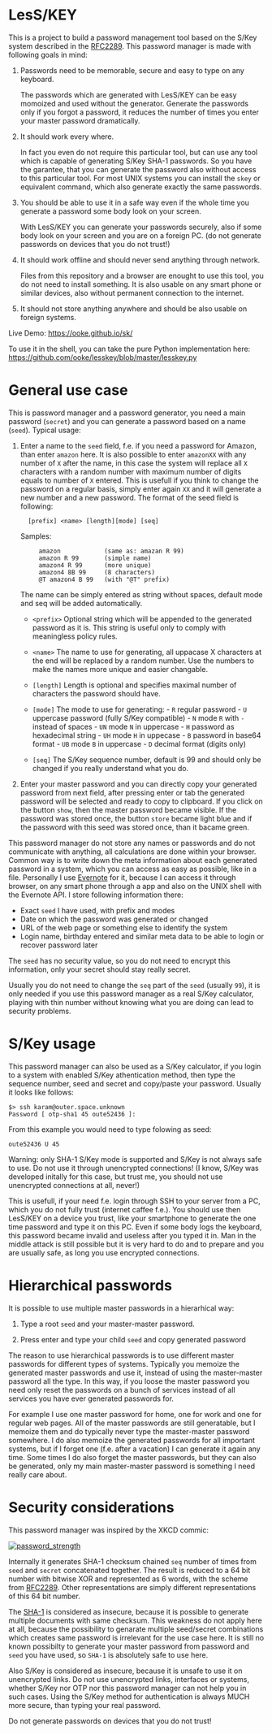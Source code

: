 # LesS/KEY

This is a project to build a password management tool based on the
S/Key system described in the
[RFC2289](https://tools.ietf.org/html/rfc2289). This password manager
is made with following goals in mind:

1. Passwords need to be memorable, secure and easy to type on any keyboard.
   
   The passwords which are generated with LesS/KEY can be easy momoized and used
   without the generator. Generate the passwords only if you forgot a password,
   it reduces the number of times you enter your master password dramatically.

1. It should work every where.

   In fact you even do not require this particular tool, but can use any tool
   which is capable of generating S/Key SHA-1 passwords. So you have the
   garantee, that you can generate the password also without access to this
   particular tool. For most UNIX systems you can install the `skey` or
   equivalent command, which also generate exactly the same passwords.
   
1. You should be able to use it in a safe way even if the whole time you
   generate a password some body look on your screen.
   
   With LesS/KEY you can generate your passwords securely, also if some body
   look on your screen and you are on a foreign PC. (do not generate passwords
   on devices that you do not trust!)
   
1. It should work offline and should never send anything through network.
   
   Files from this repository and a browser are enought to use this tool, you do
   not need to install something. It is also usable on any smart phone or
   similar devices, also without permanent connection to the internet.
   
1. It should not store anything anywhere and should be also usable on foreign
   systems.

Live Demo: https://ooke.github.io/sk/

To use it in the shell, you can take the pure Python implementation here:
https://github.com/ooke/lesskey/blob/master/lesskey.py

# General use case

This is password manager and a password generator, you need a main
password (`secret`) and you can generate a password based on a
name (`seed`). Typical usage:

1. Enter a name to the `seed` field, f.e. if you need a password for
   Amazon, than enter `amazon` here. It is also possible to enter
   `amazonXX` with any number of `X` after the name, in this case the
   system will replace all `X` characters with a random number with
   maximum number of digits equals to number of `X` entered. This is
   usefull if you think to change the password on a regular basis,
   simply enter again `XX` and it will generate a new number and a new
   password. The format of the seed field is following:

   ```
     [prefix] <name> [length][mode] [seq]
   ```
   
   Samples:
   ```
        amazon            (same as: amazan R 99)
        amazon R 99       (simple name)
        amazon4 R 99      (more unique)
        amazon4 8B 99     (8 characters)
        @T amazon4 B 99   (with "@T" prefix)
   ```
   
   The name can be simply entered as string without spaces, default mode and seq
   will be added automatically.
   
   - `<prefix>`
     Optional string which will be appended to the generated password as it
     is. This string is useful only to comply with meaningless policy rules.
   
   - `<name>`
     The name to use for generating, all uppacase X characters at the end will
     be replaced by a random number. Use the numbers to make the names more unique
     and easier changable.
   
   - `[length]`
     Length is optional and specifies maximal number of characters the password
     should have.
   
   - `[mode]`
     The mode to use for generating:
          - `R` regular password
          - `U` uppercase password (fully S/Key compatible)
          - `N` mode `R` with `-` instead of spaces
          - `UN` mode `N` in uppercase
          - `H` password as hexadecimal string
          - `UH` mode `H` in uppecase
          - `B` password in base64 format
          - `UB` mode `B` in uppercase
          - `D` decimal format (digits only)
   
   - `[seq]`
     The S/Key sequence number, default is 99 and should only be changed if you
     really understand what you do.

      
1. Enter your master password and you can directly copy your generated password
   from next field, after pressing enter or tab the generated password will be
   selected and ready to copy to clipboard. If you click on the button `show`,
   then the master password became visible. If the password was stored once, the
   button `store` became light blue and if the password with this seed was
   stored once, than it bacame green.

This password manager do not store any names or passwords and do not communicate
with anything, all calculations are done within your browser. Common way is to
write down the meta information about each generated password in a system, which
you can access as easy as possible, like in a file. Personally I use
[Evernote](http://www.evernote.com) for it, because I can access it through
browser, on any smart phone through a app and also on the UNIX shell with the
Evernote API. I store following information there:

- Exact `seed` I have used, with prefix and modes
- Date on which the password was generated or changed
- URL of the web page or something else to identify the system
- Login name, birthday entered and similar meta data to be able to
  login or recover password later

The `seed` has no security value, so you do not need to encrypt this
information, only your secret should stay really secret.

Usually you do not need to change the `seq` part of the `seed` (usually `99`),
it is only needed if you use this password manager as a real S/Key calculator,
playing with thin number without knowing what you are doing can lead to security
problems.

# S/Key usage

This password manager can also be used as a S/Key calculator, if you login to a
system with enabled S/Key athentication method, then type the sequence number,
seed and secret and copy/paste your password. Usually it looks like follows:

```
$> ssh karam@outer.space.unknown
Password [ otp-sha1 45 oute52436 ]:
```

From this example you would need to type folowing as seed:
```
oute52436 U 45
```

Warning: only SHA-1 S/Key mode is supported and S/Key is not always safe to
use. Do not use it through unencrypted connections! (I know, S/Key was developed
initally for this case, but trust me, you should not use unencrypted
connections at all, never!)

This is usefull, if your need f.e. login through SSH to your server from a PC,
which you do not fully trust (internet caffee f.e.). You should use then
LesS/KEY on a device you trust, like your smartphone to generate the one time
password and type it on this PC. Even if some body logs the keyboard, this
password became invalid and useless after you typed it in. Man in the middle
attack is still possible but it is very hard to do and to prepare and you are
usually safe, as long you use encrypted connections.

# Hierarchical passwords

It is possible to use multiple master passwords in a hierarhical way:

1. Type a root `seed` and your master-master password.

1. Press enter and type your child `seed` and copy generated password

The reason to use hierarchical passwords is to use different master passwords
for different types of systems. Typically you memoize the generated master
passwords and use it, instead of using the master-master password all the
type. In this way, if you loose the master password you need only reset the
passwords on a bunch of services instead of all services you have ever generated
passwords for.

For example I use one master password for home, one for work and one for regular
web pages. All of the master passwords are still generatable, but I memoize them
and do typically never type the master-master password somewhere. I do also
memoize the generated passwords for all important systems, but if I forget one
(f.e. after a vacation) I can generate it again any time. Some times I do also
forget the master passwords, but they can also be generated, only my main
master-master password is something I need really care about.

# Security considerations

This password manager was inspired by the XKCD commic:

[![password_strength](https://imgs.xkcd.com/comics/password_strength.png)](https://www.xkcd.com/936/)

Internally it generates SHA-1 checksum chained `seq` number of times from `seed`
and `secret` concatenated together. The result is reduced to a 64 bit number
with bitwise XOR and represented as 6 words, with the scheme from
[RFC2289](https://tools.ietf.org/html/rfc2289). Other representations are simply
different representations of this 64 bit number.

The [SHA-1](https://en.wikipedia.org/wiki/SHA-1) is considered as insecure,
because it is possible to generate multiple documents with same checksum. This
weakness do not apply here at all, because the possibility to genarate multiple
seed/secret combinations which creates same password is irrelevant for the use
case here. It is still no known possibilty to generate your master password from
password and `seed` you have used, so `SHA-1` is absolutely safe to use here.

Also S/Key is considered as insecure, because it is unsafe to use it on
unencrypted links. Do not use unencrypted links, interfaces or systems, whether
S/Key nor OTP nor this password manager can not help you in such cases. Using
the S/Key method for authentication is always MUCH more secure, than typing your
real password.

Do not generate passwords on devices that you do not trust!
